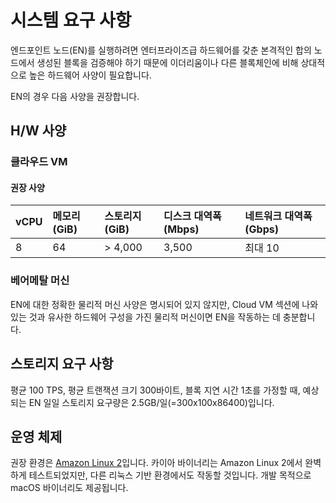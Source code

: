 # 시스템 요구 사항

엔드포인트 노드(EN)를 실행하려면 엔터프라이즈급 하드웨어를 갖춘 본격적인 합의 노드에서 생성된 블록을 검증해야 하기 때문에 이더리움이나 다른 블록체인에 비해 상대적으로 높은 하드웨어 사양이 필요합니다.

EN의 경우 다음 사양을 권장합니다.

## H/W 사양 <a id="h-w-specification"></a>

### 클라우드 VM <a id="cloud-vm"></a>

#### 권장 사양 <a id="recommended-specification-based-on-aws"></a>

| vCPU | 메모리(GiB) | 스토리지(GiB) | 디스크 대역폭(Mbps) | 네트워크 대역폭(Gbps) |
| :--- | :-------------------------- | :--------------------------- | :------------------------------- | :-------------------------------- |
| 8    | 64                          | > 4,000                      | 3,500                            | 최대 10                             |

### 베어메탈 머신 <a id="bare-metal-machine"></a>

EN에 대한 정확한 물리적 머신 사양은 명시되어 있지 않지만, Cloud VM 섹션에 나와 있는 것과 유사한 하드웨어 구성을 가진 물리적 머신이면 EN을 작동하는 데 충분합니다.

## 스토리지 요구 사항 <a id="storage-requirements"></a>

평균 100 TPS, 평균 트랜잭션 크기 300바이트, 블록 지연 시간 1초를 가정할 때, 예상되는 EN 일일 스토리지 요구량은 2.5GB/일(=300x100x86400)입니다.

## 운영 체제 <a id="operating-system"></a>

권장 환경은 [Amazon Linux 2](https://aws.amazon.com/ko/about-aws/whats-new/2017/12/introducing-amazon-linux-2/)입니다.
카이아 바이너리는 Amazon Linux 2에서 완벽하게 테스트되었지만, 다른 리눅스 기반 환경에서도 작동할 것입니다.
개발 목적으로 macOS 바이너리도 제공됩니다.
